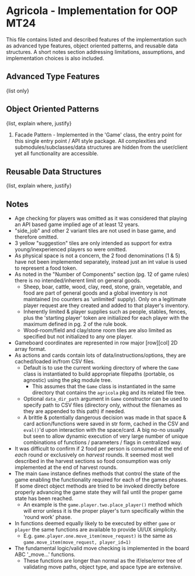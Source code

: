 # Agricola - Implementation for OOP MT24

This file contains listed and described features of the implementation such as advanced type features, object oriented patterns, and reusable data structures. A short notes section addressing limitations, assumptions, and implementation choices is also included.

## Advanced Type Features

{list only}

## Object Oriented Patterns

{list, explain where, justify}

1. Facade Pattern - Implemented in the 'Game' class, the entry point for this single entry point / API style package. All complexities and submodules/subclasses/data structures are hidden from the user/client yet all functionality are accessible.

## Reusable Data Structures

{list, explain where, justify}

## Notes

- Age checking for players was omitted as it was considered that playing an API based game implied age of at least 12 years.
- "side_job" and other 2 variant tiles are not used in base game, and therefore omitted.
- 3 yellow "suggestion" tiles are only intended as support for extra young/inexperienced players so were omitted.
- As physical space is not a concern, the 2 food denominations (1 & 5) have not been implemented separately, instead just an int value is used to represent a food token.
- As noted in the "Number of Components" section (pg. 12 of game rules) there is no intended/inherent limit on general goods.
    - Sheep, boar, cattle, wood, clay, reed, stone, grain, vegetable, and food are part of general goods and a global inventory is not maintained (no counters as 'unlimited' supply). Only on a legitimate player request are they created and added to that player's inventory.
    - Inherently limited & player supplies such as people, stables, fences, plus the 'starting player' token are initialized for each player with the maximum defined in pg. 2 of the rule book.
    - Wood-room/field and clay/stone room tiles are also limited as specified but not initialized to any one player.
- Gameboard coordinates are represented in row major [row][col] 2D array format.
- As actions and cards contain lots of data/instructions/options, they are cached/loaded in/from CSV files.
    - Default is to use the current working directory of where the `Game` class is instantiated to build appropriate filepaths (portable, os agnostic) using the pkg module tree.
        - This assumes that the `Game` class is instantiated in the same directory that contains the `agricola` pkg and its related file tree.
    - Optional `data_dir_path` argument in `Game` constructor can be used to specify path to CSV files (directory only, without the filenames as they are appended to this path) if needed.
    - A brittle & potentially dangerous decision was made in that space & card action/functions were saved in str form, cached in the CSV and `eval()`'d upon interaction with the space/card. A big no-no usually but seen to allow dynamic execution of very large number of unique combinations of functions / parameters / flags in centralized way.
- It was difficult to confirm if 2 food per person is consumed at the end of *each* round or exclusively on *harvest* rounds. It seemed most well described in the harvest sections so food consumption was only implemented at the end of harvest rounds.
- The main `Game` instance defines methods that control the state of the game enabling the functionality required for each of the games phases. If some direct object methods are tried to be invoked directly before properly advancing the game state they will fail until the proper game state has been reached.
    - An example is the `game.player.two.place_player()` method which will error unless it is the proper player's turn specifically within the 'round work' phase.
- In functions deemed equally likely to be executed by either `game` or `player` the same functions are available to provide UI/UX simplicity.
    - E.g. `game.player.one.move_item(move_request)` is the same as `game.move_item(move_request, player_id=1)`
- The fundamental logic/valid move checking is implemented in the board ABC '_move...' functions.
    - These functions are longer than normal as the if/else/error tree of validating move paths, object type, and space type are extensive.